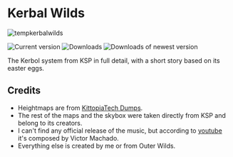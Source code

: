 # Kerbal Wilds
![tempkerbalwilds](https://github.com/user-attachments/assets/8b3284d0-775f-458d-925e-f05424f6e9f9)

![Current version](https://img.shields.io/github/manifest-json/v/TerrificTrifid/ow-nh-kerbalwilds?color=gree&filename=manifest.json)
![Downloads](https://img.shields.io/github/downloads/TerrificTrifid/ow-nh-kerbalwilds/total)
![Downloads of newest version](https://img.shields.io/github/downloads/TerrificTrifid/ow-nh-kerbalwilds/latest/total)

The Kerbol system from KSP in full detail, with a short story based on its easter eggs.

## Credits
- Heightmaps are from [KittopiaTech Dumps](https://github.com/Kopernicus/kittopia-dumps/tree/master).
- The rest of the maps and the skybox were taken directly from KSP and belong to its creators.
- I can't find any official release of the music, but according to [youtube](https://www.youtube.com/watch?v=osJqbovbH2A&list=PLTAcCeE2DCByBIN0RIev6mXmwtUXQ54UF&index=9) it's composed by Victor Machado.
- Everything else is created by me or from Outer Wilds.
